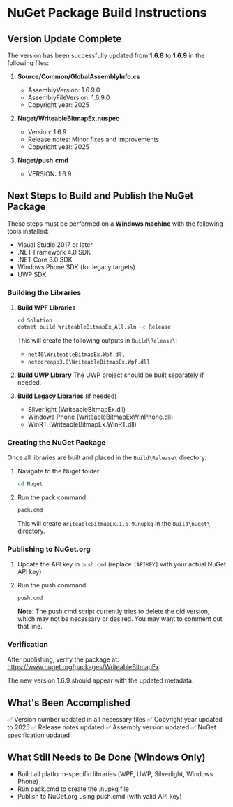 # NuGet Package Build Instructions

## Version Update Complete

The version has been successfully updated from **1.6.8** to **1.6.9** in the following files:

1. **Source/Common/GlobalAssemblyInfo.cs**
   - AssemblyVersion: 1.6.9.0
   - AssemblyFileVersion: 1.6.9.0
   - Copyright year: 2025

2. **Nuget/WriteableBitmapEx.nuspec**
   - Version: 1.6.9
   - Release notes: Minor fixes and improvements
   - Copyright year: 2025

3. **Nuget/push.cmd**
   - VERSION: 1.6.9

## Next Steps to Build and Publish the NuGet Package

These steps must be performed on a **Windows machine** with the following tools installed:
- Visual Studio 2017 or later
- .NET Framework 4.0 SDK
- .NET Core 3.0 SDK
- Windows Phone SDK (for legacy targets)
- UWP SDK

### Building the Libraries

1. **Build WPF Libraries**
   ```cmd
   cd Solution
   dotnet build WriteableBitmapEx_All.sln -c Release
   ```
   This will create the following outputs in `Build\Release\`:
   - `net40\WriteableBitmapEx.Wpf.dll`
   - `netcoreapp3.0\WriteableBitmapEx.Wpf.dll`

2. **Build UWP Library**
   The UWP project should be built separately if needed.

3. **Build Legacy Libraries** (if needed)
   - Silverlight (WriteableBitmapEx.dll)
   - Windows Phone (WriteableBitmapExWinPhone.dll)
   - WinRT (WriteableBitmapEx.WinRT.dll)

### Creating the NuGet Package

Once all libraries are built and placed in the `Build\Release\` directory:

1. Navigate to the Nuget folder:
   ```cmd
   cd Nuget
   ```

2. Run the pack command:
   ```cmd
   pack.cmd
   ```
   This will create `WriteableBitmapEx.1.6.9.nupkg` in the `Build\nuget\` directory.

### Publishing to NuGet.org

1. Update the API key in `push.cmd` (replace `[APIKEY]` with your actual NuGet API key)

2. Run the push command:
   ```cmd
   push.cmd
   ```
   
   **Note**: The push.cmd script currently tries to delete the old version, which may not be necessary or desired. You may want to comment out that line.

### Verification

After publishing, verify the package at:
https://www.nuget.org/packages/WriteableBitmapEx

The new version 1.6.9 should appear with the updated metadata.

## What's Been Accomplished

✅ Version number updated in all necessary files
✅ Copyright year updated to 2025
✅ Release notes updated
✅ Assembly version updated
✅ NuGet specification updated

## What Still Needs to Be Done (Windows Only)

- Build all platform-specific libraries (WPF, UWP, Silverlight, Windows Phone)
- Run pack.cmd to create the .nupkg file
- Publish to NuGet.org using push.cmd (with valid API key)
